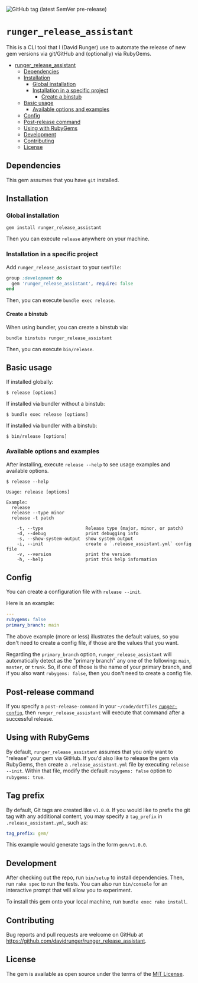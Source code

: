 ![GitHub tag (latest SemVer pre-release)](https://img.shields.io/github/v/tag/davidrunger/runger_release_assistant?include_prereleases)

# `runger_release_assistant`

This is a CLI tool that I (David Runger) use to automate the release of new gem
versions via git/GitHub and (optionally) via RubyGems.

<!--ts-->
* [runger_release_assistant](#runger_release_assistant)
   * [Dependencies](#dependencies)
   * [Installation](#installation)
      * [Global installation](#global-installation)
      * [Installation in a specific project](#installation-in-a-specific-project)
         * [Create a binstub](#create-a-binstub)
   * [Basic usage](#basic-usage)
      * [Available options and examples](#available-options-and-examples)
   * [Config](#config)
   * [Post-release command](#post-release-command)
   * [Using with RubyGems](#using-with-rubygems)
   * [Development](#development)
   * [Contributing](#contributing)
   * [License](#license)

<!-- Created by https://github.com/ekalinin/github-markdown-toc -->
<!-- Added by: david, at: Wed Feb  5 04:11:40 AM CST 2025 -->

<!--te-->

## Dependencies

This gem assumes that you have `git` installed.

## Installation

### Global installation

```
gem install runger_release_assistant
```

Then you can execute `release` anywhere on your machine.

### Installation in a specific project

Add `runger_release_assistant` to your `Gemfile`:

```rb
group :development do
  gem 'runger_release_assistant', require: false
end
```

Then, you can execute `bundle exec release`.

#### Create a binstub

When using bundler, you can create a binstub via:

```
bundle binstubs runger_release_assistant
```

Then, you can execute `bin/release`.

## Basic usage

If installed globally:

```
$ release [options]
```

If installed via bundler without a binstub:

```
$ bundle exec release [options]
```

If installed via bundler with a binstub:

```
$ bin/release [options]
```

### Available options and examples

After installing, execute `release --help` to see usage examples and available options.

```
$ release --help

Usage: release [options]

Example:
  release
  release --type minor
  release -t patch

    -t, --type                Release type (major, minor, or patch)
    -d, --debug               print debugging info
    -s, --show-system-output  show system output
    -i, --init                create a `.release_assistant.yml` config file
    -v, --version             print the version
    -h, --help                print this help information
```

## Config

You can create a configuration file with `release --init`.

Here is an example:

```yml
---
rubygems: false
primary_branch: main
```

The above example (more or less) illustrates the default values, so you don't
need to create a config file, if those are the values that you want.

Regarding the `primary_branch` option, `runger_release_assistant` will automatically detect as the "primary branch" any one of the following: `main`, `master`, or `trunk`. So, if one of those is the name of your primary branch, and if you also want `rubygems: false`, then you don't need to create a config file.

## Post-release command

If you specify a `post-release-command` in your `~/code/dotfiles` [`runger-config`](https://github.com/davidrunger/dotfiles/blob/cd02495fb2ad742cc1e85cc65aea5ff711485981/crystal-programs/runger-config.cr), then `runger_release_assistant` will execute that command after a successful release.

## Using with RubyGems

By default, `runger_release_assistant` assumes that you only want to "release" your gem via GitHub. If
you'd also like to release the gem via RubyGems, then create a `.release_assistant.yml` file by
executing `release --init`. Within that file, modify the default `rubygems: false` option to
`rubygems: true`.

## Tag prefix

By default, Git tags are created like `v1.0.0`. If you would like to prefix the git tag with any additional content, you may specify a `tag_prefix` in `.release_assistant.yml`, such as:

```yml
tag_prefix: gem/
```

This example would generate tags in the form `gem/v1.0.0`.

## Development

After checking out the repo, run `bin/setup` to install dependencies. Then, run `rake spec` to run
the tests. You can also run `bin/console` for an interactive prompt that will allow you to
experiment.

To install this gem onto your local machine, run `bundle exec rake install`.

## Contributing

Bug reports and pull requests are welcome on GitHub at
https://github.com/davidrunger/runger_release_assistant.

## License

The gem is available as open source under the terms of the [MIT
License](https://opensource.org/licenses/MIT).
